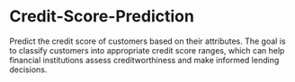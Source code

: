 # Credit-Score-Prediction
Predict the credit score of customers based on their attributes. The goal is to classify customers into appropriate credit score ranges, which can help financial institutions assess creditworthiness and make informed lending decisions.
